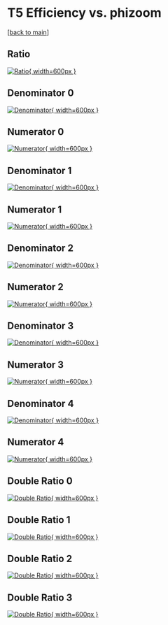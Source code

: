 # T5 Efficiency vs. phizoom

[[back to main](./)]



## Ratio

[![Ratio](../mtv/var/T5_loweta_321_1_eff_phizoom.png){ width=600px }](../mtv/var/T5_loweta_321_1_eff_phizoom.pdf)

## Denominator 0

[![Denominator](../mtv/den/T5_loweta_321_1_eff_phizoom_den0.png){ width=600px }](../mtv/den/T5_loweta_321_1_eff_phizoom_den0.pdf)

## Numerator 0

[![Numerator](../mtv/num/T5_loweta_321_1_eff_phizoom_num0.png){ width=600px }](../mtv/num/T5_loweta_321_1_eff_phizoom_num0.pdf)

## Denominator 1

[![Denominator](../mtv/den/T5_loweta_321_1_eff_phizoom_den1.png){ width=600px }](../mtv/den/T5_loweta_321_1_eff_phizoom_den1.pdf)

## Numerator 1

[![Numerator](../mtv/num/T5_loweta_321_1_eff_phizoom_num1.png){ width=600px }](../mtv/num/T5_loweta_321_1_eff_phizoom_num1.pdf)

## Denominator 2

[![Denominator](../mtv/den/T5_loweta_321_1_eff_phizoom_den2.png){ width=600px }](../mtv/den/T5_loweta_321_1_eff_phizoom_den2.pdf)

## Numerator 2

[![Numerator](../mtv/num/T5_loweta_321_1_eff_phizoom_num2.png){ width=600px }](../mtv/num/T5_loweta_321_1_eff_phizoom_num2.pdf)

## Denominator 3

[![Denominator](../mtv/den/T5_loweta_321_1_eff_phizoom_den3.png){ width=600px }](../mtv/den/T5_loweta_321_1_eff_phizoom_den3.pdf)

## Numerator 3

[![Numerator](../mtv/num/T5_loweta_321_1_eff_phizoom_num3.png){ width=600px }](../mtv/num/T5_loweta_321_1_eff_phizoom_num3.pdf)

## Denominator 4

[![Denominator](../mtv/den/T5_loweta_321_1_eff_phizoom_den4.png){ width=600px }](../mtv/den/T5_loweta_321_1_eff_phizoom_den4.pdf)

## Numerator 4

[![Numerator](../mtv/num/T5_loweta_321_1_eff_phizoom_num4.png){ width=600px }](../mtv/num/T5_loweta_321_1_eff_phizoom_num4.pdf)

## Double Ratio 0

[![Double Ratio](../mtv/ratio/T5_loweta_321_1_eff_phizoom_ratio0.png){ width=600px }](../mtv/ratio/T5_loweta_321_1_eff_phizoom_ratio0.pdf)

## Double Ratio 1

[![Double Ratio](../mtv/ratio/T5_loweta_321_1_eff_phizoom_ratio1.png){ width=600px }](../mtv/ratio/T5_loweta_321_1_eff_phizoom_ratio1.pdf)

## Double Ratio 2

[![Double Ratio](../mtv/ratio/T5_loweta_321_1_eff_phizoom_ratio2.png){ width=600px }](../mtv/ratio/T5_loweta_321_1_eff_phizoom_ratio2.pdf)

## Double Ratio 3

[![Double Ratio](../mtv/ratio/T5_loweta_321_1_eff_phizoom_ratio3.png){ width=600px }](../mtv/ratio/T5_loweta_321_1_eff_phizoom_ratio3.pdf)

